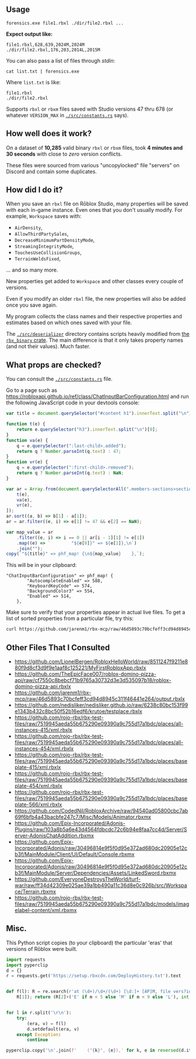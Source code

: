## Usage

```
forensics.exe file1.rbxl ./dir/file2.rbxl ...
```

**Expect output like:**

```
file1.rbxl,628,639,2024M,2024M
./dir/file2.rbxl,176,203,2014L,2015M
```

You can also pass a list of files through _stdin_:

```
cat list.txt | forensics.exe
```

Where `list.txt` is like:

```
file1.rbxl
./dir/file2.rbxl
```

Supports `rbxl` or `rbxm` files saved with Studio versions 47 thru 678 (or whatever `VERSION_MAX` in [`./src/constants.rs`](./src/constants.rs) says).

## How well does it work?

On a dataset of **10,285** valid binary `rbxl` or `rbxm` files, took **4 minutes and 30 seconds** with close to *zero* version conflicts.

These files were sourced from various "uncopylocked" file "servers" on Discord and contain some duplicates.

## How did I do it?

When you save an `rbxl` file on Rōblox Studio, many properties will be saved with each in-game instance. Even ones that you don't usually modify. For example, `Workspace` saves with:

- `AirDensity`,
- `AllowThirdPartySales`,
- `DecreaseMinimumPartDensityMode`,
- `StreamingIntegrityMode`,
- `TouchesUseCollisionGroups`,
- `TerrainWeldsFixed`,

... and so many more.

New properties get added to `Workspace` and other classes every couple of versions.

Even if you modify an older `rbxl` file, the new properties will also be added once you save again.

My program collects the class names and their respective properties and estimates based on which ones saved with your file.

The [`./src/deserializer`](./src/deserializer/) directory contains scripts heavily modified from [the `rbx_binary` crate](https://github.com/rojo-rbx/rbx-dom/tree/master/rbx_binary). The main difference is that it only takes property names (and not their values). Much faster.

## What props are checked?

You can consult the [`./src/constants.rs`](./src/constants.rs) file.

Go to a page such as https://robloxapi.github.io/ref/class/ChatInputBarConfiguration.html and run the following JavaScript code in your devtools console:

```js
var title = document.querySelector("#content h1").innerText.split("\n")[0];

function t(e) {
	return e.querySelector("h3").innerText.split("\n")[0];
}
function va(e) {
	q = e.querySelector(":last-child>.added");
	return q ? Number.parseInt(q.text) : 47;
}
function vr(e) {
	q = e.querySelector(":first-child>.removed");
	return q ? Number.parseInt(q.text) : NaN;
}

var ar = Array.from(document.querySelectorAll(".members-sections>section:has(.col-valuetype)")).map((e) => [
	t(e),
	va(e),
	vr(e),
]);
ar.sort((a, b) => b[1] - a[1]);
ar = ar.filter((e, i) => e[1] != 47 && e[2] == NaN);

var map_value = ar
	.filter((e, i) => i == 0 || ar[i - 1][1] != e[1])
	.map((e) => `        "${e[0]}" => ${e[1]},\n`)
	.join("");
copy(`"${title}" => phf_map! {\n${map_value}    },`);
```

This will be in your clipboard:

```
"ChatInputBarConfiguration" => phf_map! {
        "AutocompleteEnabled" => 588,
        "KeyboardKeyCode" => 574,
        "BackgroundColor3" => 554,
        "Enabled" => 514,
    },
```

Make sure to verify that your properties appear in actual live files. To get a list of sorted properties from a particular file, try this:

```sh
curl https://github.com/jarenm1/rbx-mcp/raw/46d5893c70bcfeff3cd94d8945c311f46441e264/output.rbxlx -L | grep -P "(?<=class=`")[^`"]+" -o | sort -u
```

## Other Files That I Consulted

- https://github.com/LionelBergen/RobloxHelloWorld/raw/8511247f9211e880f9d8cf3d9f9e1aaf8c125221/MyFirstRobloxApp.rbxlx
- https://github.com/TheEpicFace007/roblox-domino-pizza-api/raw/cf7550c8bebcf71b9765a30732d3e3d535097b18/roblox-domino-pizza-api.rbxlx
- https://github.com/jarenm1/rbx-mcp/raw/46d5893c70bcfeff3cd94d8945c311f46441e264/output.rbxlx
- https://github.com/nedisliker/nedisliker.github.io/raw/6238c80bc153f99e1343b432c8bc50f52b16edf6/krutoe/testplace.rbxlx
- https://github.com/rojo-rbx/rbx-test-files/raw/7519945aeda55b675290e09390a9c755d17a1bdc/places/all-instances-415/xml.rbxlx
- https://github.com/rojo-rbx/rbx-test-files/raw/7519945aeda55b675290e09390a9c755d17a1bdc/places/all-instances-454/xml.rbxlx
- https://github.com/rojo-rbx/rbx-test-files/raw/7519945aeda55b675290e09390a9c755d17a1bdc/places/baseplate-415/xml.rbxlx
- https://github.com/rojo-rbx/rbx-test-files/raw/7519945aeda55b675290e09390a9c755d17a1bdc/places/baseplate-454/xml.rbxlx
- https://github.com/rojo-rbx/rbx-test-files/raw/7519945aeda55b675290e09390a9c755d17a1bdc/places/baseplate-566/xml.rbxlx
- https://github.com/CodedNil/RobloxArchive/raw/94540ad05800cbc7ab69f6bfb4a43bacbfe247c7/Misc/Models/Animator.rbxmx
- https://github.com/Epix-Incorporated/Adonis-Plugins/raw/103a8b5a6e43d4564fdbcdc72c6b94e8faa7cc4d/Server/Server-AdonisChatAddition.rbxmx
- https://github.com/Epix-Incorporated/Adonis/raw/30496814e9f5f0d95e372ad680dc20905e12cb3f/MainModule/Client/UI/Default/Console.rbxmx
- https://github.com/Epix-Incorporated/Adonis/raw/30496814e9f5f0d95e372ad680dc20905e12cb3f/MainModule/Server/Dependencies/Assets/LinkedSword.rbxmx
- https://github.com/EveryoneDestroysTheWorld/turf-war/raw/ff34d42309e025ae39a1bb490a11c36d8e0c926b/src/Workspace/Terrain.rbxmx
- https://github.com/rojo-rbx/rbx-test-files/raw/7519945aeda55b675290e09390a9c755d17a1bdc/models/imagelabel-content/xml.rbxmx

## Misc.

This Python script copies (to your clipboard) the particular 'eras' that versions of Rōblox were built.

```py
import requests
import pyperclip
d = {}
r = requests.get('https://setup.rbxcdn.com/DeployHistory.txt').text


def f(l): R = re.search(r'at (\d+)/\d+/(\d+) [\d:]+ [AP]M, file vers?ion: 0, (\d+)', l); m = int(
    R[1]); return (R[2]+('E' if m < 5 else 'M' if m < 9 else 'L'), int(R[3]))


for l in r.split('\r\n'):
    try:
        (era, v) = f(l)
        d.setdefault(era, v)
    except Exception:
        continue

pyperclip.copy('\n'.join(f'    ("{k}", {e}),' for k, e in reversed(d.items())))
```

